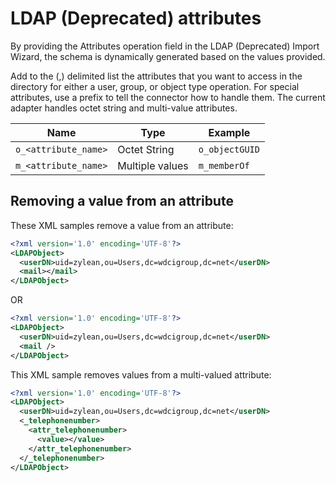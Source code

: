 # LDAP (Deprecated) attributes 

<head>
  <meta name="guidename" content="Integration"/>
  <meta name="context" content="GUID-3c51eca9-92fe-49cc-b54b-b6ee8b4fccce"/>
</head>


By providing the Attributes operation field in the LDAP (Deprecated) Import Wizard, the schema is dynamically generated based on the values provided.

Add to the \(,\) delimited list the attributes that you want to access in the directory for either a user, group, or object type operation. For special attributes, use a prefix to tell the connector how to handle them. The current adapter handles octet string and multi-value attributes.

|Name|Type|Example|
|----|----|-------|
|`o_<attribute_name>`|Octet String|`o_objectGUID`|
|`m_<attribute_name>`|Multiple values|`m_memberOf`|

## Removing a value from an attribute 

These XML samples remove a value from an attribute:

```xml
<?xml version='1.0' encoding='UTF-8'?>
<LDAPObject>
  <userDN>uid=zylean,ou=Users,dc=wdcigroup,dc=net</userDN>
  <mail></mail>
</LDAPObject>
```

OR

```xml
<?xml version='1.0' encoding='UTF-8'?>
<LDAPObject>
  <userDN>uid=zylean,ou=Users,dc=wdcigroup,dc=net</userDN>
  <mail />
</LDAPObject>
```

This XML sample removes values from a multi-valued attribute:

```xml
<?xml version='1.0' encoding='UTF-8'?>
<LDAPObject>
  <userDN>uid=zylean,ou=Users,dc=wdcigroup,dc=net</userDN>
  <_telephonenumber>
    <attr_telephonenumber>
      <value></value>
    </attr_telephonenumber>
  </_telephonenumber>
</LDAPObject>
```
